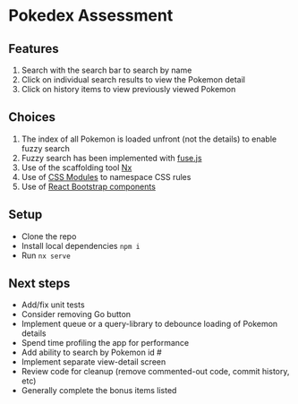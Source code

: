 # Pokedex Assessment

## Features

1. Search with the search bar to search by name
2. Click on individual search results to view the Pokemon detail
3. Click on history items to view previously viewed Pokemon

## Choices

1. The index of all Pokemon is loaded unfront (not the details) to enable fuzzy search
1. Fuzzy search has been implemented with [fuse.js](https://fusejs.io/)
1. Use of the scaffolding tool [Nx](https://nx.dev/)
1. Use of [CSS Modules](https://github.com/gajus/react-css-modules) to namespace CSS rules
1. Use of [React Bootstrap components](https://react-bootstrap.github.io/)

## Setup

- Clone the repo
- Install local dependencies `npm i`
- Run `nx serve`

## Next steps

- Add/fix unit tests 
- Consider removing Go button
- Implement queue or a query-library to debounce loading of Pokemon details
- Spend time profiling the app for performance
- Add ability to search by Pokemon id #
- Implement separate view-detail screen 
- Review code for cleanup (remove commented-out code, commit history, etc)
- Generally complete the bonus items listed
